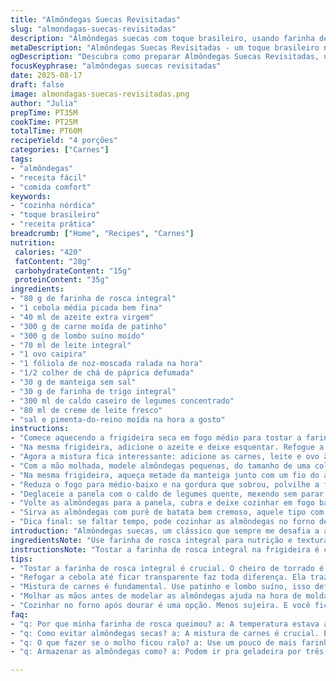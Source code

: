 ```yaml
---
title: "Almôndegas Suecas Revisitadas"
slug: "almondagas-suecas-revisitadas"
description: "Almôndegas suecas com toque brasileiro, usando farinha de rosca integral e carne de patinho com lombo suíno para mais sabor. Molho cremoso com caldo caseiro de legumes e creme fresco. Cozidas na chapa para dourar bem, depois finalizadas na panela com molho rico. Servidas com purê de batata e geleia de frutas vermelhas. Ideal para quem quer respeitar a tradição, mas variar ingredientes e texturas, com dicas para acertar ponto e evitar bolinhas secas ou molho aguado."
metaDescription: "Almôndegas Suecas Revisitadas - um toque brasileiro nesse clássico, com molho cremoso e purê de batata. Sabor e textura que impressionam."
ogDescription: "Descubra como preparar Almôndegas Suecas Revisitadas, uma receita com mistura de carne e molho cremoso. Sabor e toque brasileiro na mesa."
focusKeyphrase: "almôndegas suecas revisitadas"
date: 2025-08-17
draft: false
image: almondagas-suecas-revisitadas.png
author: "Julia"
prepTime: PT35M
cookTime: PT25M
totalTime: PT60M
recipeYield: "4 porções"
categories: ["Carnes"]
tags:
- "almôndegas"
- "receita fácil"
- "comida comfort"
keywords:
- "cozinha nórdica"
- "toque brasileiro"
- "receita prática"
breadcrumb: ["Home", "Recipes", "Carnes"]
nutrition: 
 calories: "420"
 fatContent: "28g"
 carbohydrateContent: "15g"
 proteinContent: "35g"
ingredients:
- "80 g de farinha de rosca integral"
- "1 cebola média picada bem fina"
- "40 ml de azeite extra virgem"
- "300 g de carne moída de patinho"
- "300 g de lombo suíno moído"
- "70 ml de leite integral"
- "1 ovo caipira"
- "1 fóliola de noz-moscada ralada na hora"
- "1/2 colher de chá de páprica defumada"
- "30 g de manteiga sem sal"
- "30 g de farinha de trigo integral"
- "300 ml de caldo caseiro de legumes concentrado"
- "80 ml de creme de leite fresco"
- "sal e pimenta-do-reino moída na hora a gosto"
instructions:
- "Comece aquecendo a frigideira seca em fogo médio para tostar a farinha de rosca integral, mexa sempre até dourar levemente e soltar um aroma de torrado, cuidado para não queimar igual vez que fiz; transfira rápido para uma tigela grande."
- "Na mesma frigideira, adicione o azeite e deixe esquentar. Refogue a cebola picadinha até ficar transparente, quase dourada nas bordas; tempere com sal e pimenta. Misture à tigela com a farinha e espere amornar."
- "Agora a mistura fica interessante: adicione as carnes, leite e ovo à tigela. Rale a noz-moscada na hora e polvilhe a páprica defumada, que dá um toque inesperado e complexo. Misture com cuidado mas firme, até tudo ficar homogêneo e um pouco pegajoso, para ajudar na ligação. Não economize no sal aqui, mas prove rápido para não exagerar."
- "Com a mão molhada, modele almôndegas pequenas, do tamanho de uma colher de sopa cheia. A textura deve estar macia, não muito firme, para não endurecer ao cozinhar."
- "Na mesma frigideira, aqueça metade da manteiga junto com um fio do azeite restante. Vá fritando as almôndegas em lotes, girando para dourar todos os lados, formando aquela crostinha que segura os sucos. Quando todas estiverem douradas, reserve em prato."
- "Reduza o fogo para médio-baixo e na gordura que sobrou, polvilhe a farinha integral. Misture rápido com um batedor de arame; deixe cozinhar 3 minutos até dourar como um roux claro. Isso evita sabor cru e dá textura ao molho; cuidado para não escurecer demais senão amarga."
- "Deglaceie a panela com o caldo de legumes quente, mexendo sem parar para evitar grumos. A mistura vai engrossar e borbulhar, então junte o creme de leite fresco, criando um molho aveludado, leve e perfumado."
- "Volte as almôndegas para a panela, cubra e deixe cozinhar em fogo baixo por uns 7 minutos. A almôndega não deve ficar ‘cozida demais’ para não perder suculência. Se o molho ficar espesso demais, afine com um pouco mais de caldo, cuidado com sal e consistência."
- "Sirva as almôndegas com purê de batata bem cremoso, aquele tipo com manteiga e um toque de noz-moscada, e acompanhe com geleia de frutas vermelhas como amora ou mirtilo, que corta a gordura e traz frescor."
- "Dica final: se faltar tempo, pode cozinhar as almôndegas no forno depois de dourar, 15 minutos a 180ºC, e fazer o molho à parte na frigideira."
introduction: "Almôndegas suecas, um clássico que sempre me desafia a achar equilíbrio entre sabor e textura. A mistura de carnes magras pede atenção para manter suculência, e o molho cremoso é quase uma obra de arte, onde o caldo e o creme têm que combinar sem pesar. Nas primeiras vezes, minha farinha queimava na frigideira, ou as bolinhas ficavam duras; aprendi que pequeno ajuste na proporção da farinha de rosca e manejo do fogo fazem toda diferença. Troquei pão comum por farinha integral, para textura e saúde; introduzi páprica defumada no tempero, virou meu toque pessoal. Sempre com purê e geleia para refrescar. Essa é prática para quem quer resultado digno sem complicar demais."
ingredientsNote: "Use farinha de rosca integral para nutrição e textura levemente mais firme – você sente o grão levemente ao mastigar. A noz-moscada ralada traz frescor, evite a pré-moída que perde aroma. Na carne, combine patinho e lombo suíno para balancear magreza e gordura, importante para almôndegas mais suculentas. O caldo caseiro pode ser de legumes ou carne, mas evite os industrializados que deixam o preparo pesado ou salgado demais. Creme fresco é essencial para o toque final, pode substituir por creme de leite tradicional se for mais prático, mas evita versões light para não perder cremosidade. Cebola do tipo branca comum funciona, mas uma cebola roxa dá sabor mais suave. Controle do sal é sempre crucial – ajuste após misturar todos os ingredientes e antes de fritar as bolas."
instructionsNote: "Tostar a farinha de rosca integral na frigideira é chave para textura diferente – o cheiro ajuda a controlar, mas mexa vivo para não queimar, pelo amor de Deus. Depois, refogue a cebola de maneira sutil, deixa ela translúcida com bordas douradas, não deixe queimar, senão amarga. É tentador misturar tudo violentamente, mas a bola tem que ficar pegajosa, firme. Molhar a mão antes de moldar ajuda a não grudar, técnica velha de vó. Dourar as almôndegas em fogo alto primeiro sela sabor, depois cozinhá-las suavemente no molho entrega maciez. Fazer roux com farinha integral pode assustar, porque escurece fácil, mantenha fogo médio e mexa rápido, é a base do molho cremoso que envolve tudo, sem ficar pesado. Ajuste o molho no final, ligue com creme para textura fina, não grossa demais. Sempre prove, molho salgado demais estraga a festa. Para acelerar, dá para assar depois de dourar, menos gordura e menos bagunça."
tips:
- "Tostar a farinha de rosca integral é crucial. O cheiro de torrado é um deles. Tem que mexer sempre. Não deixe queimar. Uma vez que a farinha queimou, o sabor foi pro espaço. E isso é um dedinho de má sorte na receita. Cuidado com o calor e bom controle é preciso."
- "Refogar a cebola até ficar transparente faz toda diferença. Ela traz doçura, sabor e aroma. Mas fique de olho. Não é pra queimar. Queimou, amarga tudo. Assim, fogo médio é o ideal. E mexer sem parar garante que ela não escureça. Um ponto sutil e perfeito."
- "Mistura de carnes é fundamental. Use patinho e lombo suíno, isso define a suculência da almôndega. Equilibrar magreza e gordura é a chave. E o leite? Adiciona cremosidade. Mas não exagere. Menos é mais nessa parte, aliás, sempre é no molho."
- "Molhar as mãos antes de modelar as almôndegas ajuda na hora de moldar. Porque gruda, e fica complicado. Molde bolinhas do tamanho exato, nem grandes nem pequenas. O ponto é essencial. Pequeninas, formato de colher de sopa cheia é o ideal. Macias, mas firmes."
- "Cozinhar no forno após dourar é uma opção. Menos sujeira. E você fica livre pra mexer no molho. 15 min a 180ºC é suficiente. Isso garante que a almôndega não resseque. Mas ficar de olho na textura do molho é importante. Um molho bom acompanha e finaliza prato."
faq:
- "q: Por que minha farinha de rosca queimou? a: A temperatura estava alta demais. Mexer é vital. O cheiro de torrado é seu guia. Se queima, perdeu sabor. Fique atento."
- "q: Como evitar almôndegas secas? a: A mistura de carnes é crucial. Equilibrar patinho e lombo adiciona umidade. Não exagere na farinha. E o leite ajuda a amolecer."
- "q: O que fazer se o molho ficou ralo? a: Use um pouco de mais farinha. Misture bem. Uma colher de sopa de amido de milho também pode ajudar. E se necessário, ajuste o sal no final."
- "q: Armazenar as almôndegas como? a: Podem ir pra geladeira por três dias. Congelar também é uma escolha. Coloque em um recipiente hermético. Protege da umidade e gostos estranhos."

---
```

